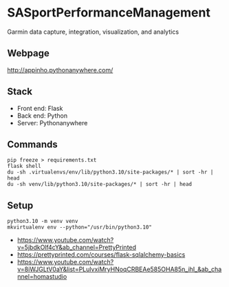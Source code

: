 # SASportPerformanceManagement
Garmin data capture, integration, visualization, and analytics

## Webpage

http://appinho.pythonanywhere.com/

## Stack
- Front end: Flask
- Back end: Python
- Server: Pythonanywhere

## Commands

```
pip freeze > requirements.txt
flask shell
du -sh .virtualenvs/env/lib/python3.10/site-packages/* | sort -hr | head
du -sh venv/lib/python3.10/site-packages/* | sort -hr | head
```

## Setup

```
python3.10 -m venv venv
mkvirtualenv env --python="/usr/bin/python3.10"
```


* https://www.youtube.com/watch?v=5jbdkOlf4cY&ab_channel=PrettyPrinted
* https://prettyprinted.com/courses/flask-sqlalchemy-basics
* https://www.youtube.com/watch?v=8iWJGLtV0aY&list=PLulvxiMryHNoqCRBEAe585OHA85n_ihI_&ab_channel=homastudio
